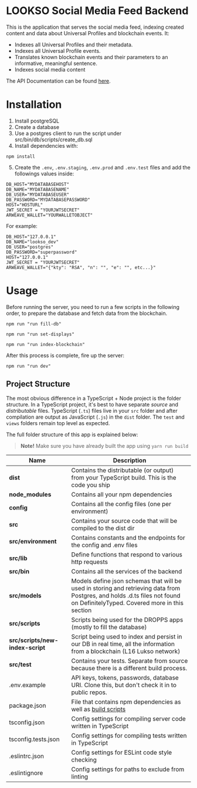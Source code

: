 # LOOKSO Social Media Feed Backend

This is the application that serves the social media feed, indexing created content and data about Universal Profiles and blockchain events. It:

* Indexes all Universal Profiles and their metadata.
* Indexes all Universal Profile events.
* Translates known blockchain events and their parameters to an informative, meaningful sentence.
* Indexes social media content

The API Documentation can be found [here](https://api.lookso.io/documentation/static/index.html).

# Installation

1. Install postgreSQL 
2. Create a database
3. Use a postgres client to run the script under src/bin/db/scripts/create_db.sql
4. Install dependencies with:

```
npm install
```

5. Create the `.env`, `.env.staging`, `.env.prod` and `.env.test` files and add the followings values inside:
```
DB_HOST="MYDATABASEHOST"
DB_NAME="MYDATABASENAME"
DB_USER="MYDATABASEUSER"
DB_PASSWORD="MYDATABASEPASSWORD"
HOST="HOSTURL"
JWT_SECRET = "YOURJWTSECRET"
ARWEAVE_WALLET="YOURWALLETOBJECT"
```

For example:
```
DB_HOST="127.0.0.1"
DB_NAME="lookso_dev"
DB_USER="postgres"
DB_PASSWORD="superpassword"
HOST="127.0.0.1"
JWT_SECRET = "YOURJWTSECRET"
ARWEAVE_WALLET="{"kty": "RSA", "n": "", "e": "", etc...}"
```

# Usage

Before running the server, you need to run a few scripts in the following order, to prepare the database and fetch data from the blockchain.

```
npm run "run fill-db"
```

```
npm run "run set-displays"
```

```
npm run "run index-blockchain"
```

After this process is complete, fire up the server:

```
npm run "run dev"
```

## Project Structure

The most obvious difference in a TypeScript + Node project is the folder structure.
In a TypeScript project, it's best to have separate _source_ and _distributable_ files.
TypeScript (`.ts`) files live in your `src` folder and after compilation are output as JavaScript (`.js`) in the `dist` folder.
The `test` and `views` folders remain top level as expected.

The full folder structure of this app is explained below:

> **Note!** Make sure you have already built the app using `yarn run build`

| Name                             | Description                                                                                                                                                                 |
|----------------------------------|-----------------------------------------------------------------------------------------------------------------------------------------------------------------------------|
| **dist**                         | Contains the distributable (or output) from your TypeScript build. This is the code you ship                                                                                |
| **node_modules**                 | Contains all your npm dependencies                                                                                                                                          |
| **config**                       | Contains all the config files (one per environment)                                                                                                                         |
| **src**                          | Contains your source code that will be compiled to the dist dir                                                                                                             |
| **src/environment**              | Contains constants and the endpoints for the config and .env files                                                                                                          |
| **src/lib**                      | Define functions that respond to various http requests                                                                                                                      |
| **src/bin**                      | Contains all the services of the backend                                                                                                                                    |
| **src/models**                   | Models define json schemas that will be used in storing and retrieving data from Postgres, and holds .d.ts files not found on DefinitelyTyped. Covered more in this section |
| **src/scripts**                  | Scripts being used for the DROPPS apps (mostly to fill the database)                                                                                                        |
| **src/scripts/new-index-script** | Script being used to index and persist in our DB in real time, all the information from a blockchain (L16 Lukso network)                                                    |
| **src/test**                     | Contains your tests. Separate from source because there is a different build process.                                                                                       |
| .env.example                     | API keys, tokens, passwords, database URI. Clone this, but don't check it in to public repos.                                                                               |
| package.json                     | File that contains npm dependencies as well as [build scripts](#what-if-a-library-isnt-on-definitelytyped)                                                                  |
| tsconfig.json                    | Config settings for compiling server code written in TypeScript                                                                                                             |
| tsconfig.tests.json              | Config settings for compiling tests written in TypeScript                                                                                                                   |
| .eslintrc.json                   | Config settings for ESLint code style checking                                                                                                                              |
| .eslintignore                    | Config settings for paths to exclude from linting                                                                                                                           |
